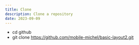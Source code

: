 ```yaml
---
title: Clone
description: Clone a repository
date: 2023-09-09
---
```


* cd github
* git clone https://github.com/mobile-michel/basic-layout2.git